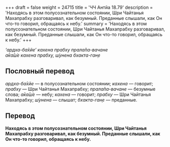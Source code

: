 +++
draft = false
weight = 24715
title = 'ЧЧ Антйа 18.79'
description = 'Находясь в этом полусознательном состоянии, Шри Чайтанья Махапрабху разговаривал, как безумный. Преданные слышали, как Он что-то говорил, обращаясь к небу.'
summary = 'Находясь в этом полусознательном состоянии, Шри Чайтанья Махапрабху разговаривал, как безумный. Преданные слышали, как Он что-то говорил, обращаясь к небу.'
+++

_‘ардха-ба̄хйе’ кахена прабху прала̄па-вачане  
а̄ка̄ш́е кахена прабху, ш́унена бхакта-ган̣е_

## Пословный перевод

_ардха_\-_ба̄хйе_ — в полусознательном состоянии; _кахена_ — говорит; _прабху_ — Шри Чайтанья Махапрабху; _прала̄па_\-_вачане_ — безумные слова; _а̄ка̄ш́е_ — небу; _кахена_ — говорит; _прабху_ — Шри Чайтанья Махапрабху; _ш́унена_ — слышат; _бхакта_\-_ган̣е_ — преданные.

## Перевод

**Находясь в этом полусознательном состоянии, Шри Чайтанья Махапрабху разговаривал, как безумный. Преданные слышали, как Он что-то говорил, обращаясь к небу.**
